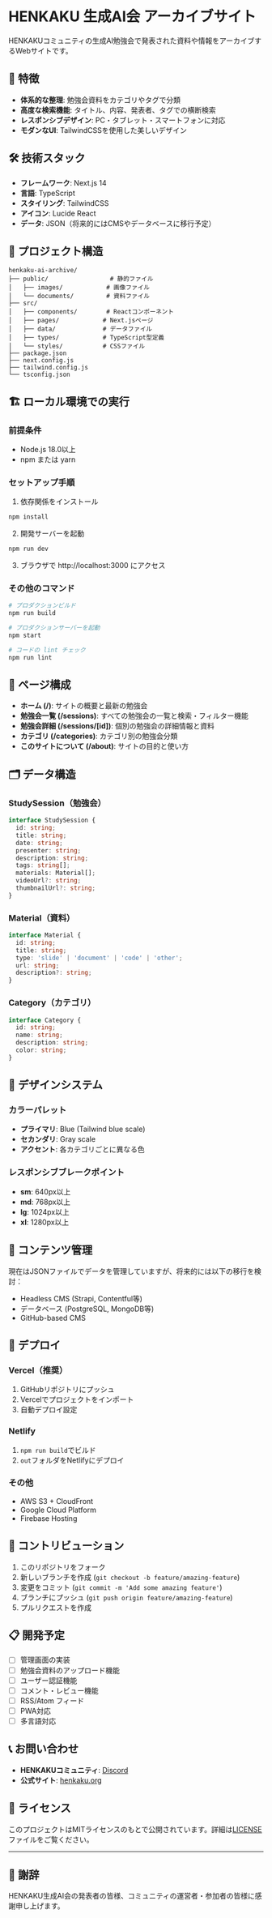 # HENKAKU 生成AI会 アーカイブサイト

HENKAKUコミュニティの生成AI勉強会で発表された資料や情報をアーカイブするWebサイトです。

## 🚀 特徴

- **体系的な整理**: 勉強会資料をカテゴリやタグで分類
- **高度な検索機能**: タイトル、内容、発表者、タグでの横断検索
- **レスポンシブデザイン**: PC・タブレット・スマートフォンに対応
- **モダンなUI**: TailwindCSSを使用した美しいデザイン

## 🛠 技術スタック

- **フレームワーク**: Next.js 14
- **言語**: TypeScript
- **スタイリング**: TailwindCSS
- **アイコン**: Lucide React
- **データ**: JSON（将来的にはCMSやデータベースに移行予定）

## 📁 プロジェクト構造

```
henkaku-ai-archive/
├── public/                 # 静的ファイル
│   ├── images/            # 画像ファイル
│   └── documents/         # 資料ファイル
├── src/
│   ├── components/        # Reactコンポーネント
│   ├── pages/            # Next.jsページ
│   ├── data/             # データファイル
│   ├── types/            # TypeScript型定義
│   └── styles/           # CSSファイル
├── package.json
├── next.config.js
├── tailwind.config.js
└── tsconfig.json
```

## 🏗 ローカル環境での実行

### 前提条件

- Node.js 18.0以上
- npm または yarn

### セットアップ手順

1. 依存関係をインストール
```bash
npm install
```

2. 開発サーバーを起動
```bash
npm run dev
```

3. ブラウザで http://localhost:3000 にアクセス

### その他のコマンド

```bash
# プロダクションビルド
npm run build

# プロダクションサーバーを起動
npm start

# コードの lint チェック
npm run lint
```

## 📄 ページ構成

- **ホーム (/)**: サイトの概要と最新の勉強会
- **勉強会一覧 (/sessions)**: すべての勉強会の一覧と検索・フィルター機能
- **勉強会詳細 (/sessions/[id])**: 個別の勉強会の詳細情報と資料
- **カテゴリ (/categories)**: カテゴリ別の勉強会分類
- **このサイトについて (/about)**: サイトの目的と使い方

## 🗂 データ構造

### StudySession（勉強会）
```typescript
interface StudySession {
  id: string;
  title: string;
  date: string;
  presenter: string;
  description: string;
  tags: string[];
  materials: Material[];
  videoUrl?: string;
  thumbnailUrl?: string;
}
```

### Material（資料）
```typescript
interface Material {
  id: string;
  title: string;
  type: 'slide' | 'document' | 'code' | 'other';
  url: string;
  description?: string;
}
```

### Category（カテゴリ）
```typescript
interface Category {
  id: string;
  name: string;
  description: string;
  color: string;
}
```

## 🎨 デザインシステム

### カラーパレット
- **プライマリ**: Blue (Tailwind blue scale)
- **セカンダリ**: Gray scale
- **アクセント**: 各カテゴリごとに異なる色

### レスポンシブブレークポイント
- **sm**: 640px以上
- **md**: 768px以上
- **lg**: 1024px以上
- **xl**: 1280px以上

## 📝 コンテンツ管理

現在はJSONファイルでデータを管理していますが、将来的には以下の移行を検討：

- Headless CMS (Strapi, Contentful等)
- データベース (PostgreSQL, MongoDB等)
- GitHub-based CMS

## 🚀 デプロイ

### Vercel（推奨）
1. GitHubリポジトリにプッシュ
2. Vercelでプロジェクトをインポート
3. 自動デプロイ設定

### Netlify
1. `npm run build`でビルド
2. `out`フォルダをNetlifyにデプロイ

### その他
- AWS S3 + CloudFront
- Google Cloud Platform
- Firebase Hosting

## 🤝 コントリビューション

1. このリポジトリをフォーク
2. 新しいブランチを作成 (`git checkout -b feature/amazing-feature`)
3. 変更をコミット (`git commit -m 'Add some amazing feature'`)
4. ブランチにプッシュ (`git push origin feature/amazing-feature`)
5. プルリクエストを作成

## 📋 開発予定

- [ ] 管理画面の実装
- [ ] 勉強会資料のアップロード機能
- [ ] ユーザー認証機能
- [ ] コメント・レビュー機能
- [ ] RSS/Atom フィード
- [ ] PWA対応
- [ ] 多言語対応

## 📞 お問い合わせ

- **HENKAKUコミュニティ**: [Discord](https://discord.gg/henkaku)
- **公式サイト**: [henkaku.org](https://henkaku.org)

## 📄 ライセンス

このプロジェクトはMITライセンスのもとで公開されています。詳細は[LICENSE](LICENSE)ファイルをご覧ください。

---

## 🙏 謝辞

HENKAKU生成AI会の発表者の皆様、コミュニティの運営者・参加者の皆様に感謝申し上げます。
